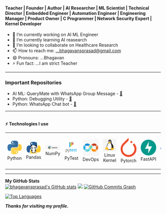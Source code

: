 #### Teacher | Founder | Author | AI Researcher | ML Scientist | Technical Director | Embedded Engineer | Automation Engineer | Engineering Manager | Product Owner | C Programmer | Network Security Expert | Kernel Developer

- 🔭 I’m currently working on AI ML Engineer
- 🌱 I’m currently learning AI reasearch
- 👯 I’m looking to collaborate on Healthcare Research
- 📫 How to reach me: ...bhagavansprasad@gmail.com
- 😄 Pronouns: ...Bhagavan
- ⚡ Fun fact: ...I am strict Teacher
---
### Important Repositories
- AI ML: QueryMate with WhatsApp Group Message - [🔗](https://github.com/bhagavansprasad/QueryMate)
- Python: Debugging Utility - [🔗](https://github.com/bhagavansprasad/whereami)
- Python: WhatsApp Chat bot - [🔗](https://github.com/auratrainings/wapi)
---

  </div>                
  <br> <b>⚡ Technologies I use </b>
      <div align="center">
    <table align="center">
        <tr>
            <td align="center" width="140" height="112.43">
                <img src="./assets/icons/python.jpeg" width="65px"/>
                <br /> Python
            </td>
            <td align="center" width="140" height="112.43">
                <img src="./assets/icons/pandas.png" width="65px"/>
                <br /> Pandas
            </td>
            <td align="center" width="140" height="112.43">
                <img src="./assets/icons/numpy.png" width="65px"/>
                <br /> NumPy
            </td>
            <td align="center" width="140" height="112.43">
                <img src="./assets/icons/pytest.png" width="65px"/>
                <br /> PyTest
            </td>
            <td align="center" width="140" height="112.43">
                <img src="./assets/icons/devops.png" width="65px"/>
                <br /> DevOps
            </td>
            <td align="center" width="140" height="112.43">
                <img src="./assets/icons/linux.png" width="65px"/>
                <br /> Linux Kernel
            </td>
            <td align="center" width="140" height="112.43">
                <img src="./assets/icons/pytorch.png" width="65px"/>
                <br /> Pytorch
            </td>
            <td align="center" width="140" height="112.43">
                <img src="./assets/icons/fastapi.png" width="65px"/>
                <br /> FastAPI
            </td>
            <td align="center" width="140" height="112.43">
                <img src="./assets/icons/docker.png" width="65px"/>
                <br /> Docker
            </td>
        </tr>
    </table>
    </div>

---

<div>
  <b>My GitHub Stats</b><br />
    <a href="http://www.github.com/bhagavansprasad"><img src="https://github-readme-stats.vercel.app/api?username=bhagavansprasad&show_icons=true&hide=&count_private=true&title_color=0891b2&text_color=ffffff&icon_color=0891b2&bg_color=1c1917&hide_border=true&show_icons=true" alt="bhagavansprasad's GitHub stats" /></a>
    <a href="http://www.github.com/bhagavansprasad"><img src="https://github-readme-streak-stats.herokuapp.com/?user=bhagavansprasad&stroke=ffffff&background=1c1917&ring=0891b2&fire=0891b2&currStreakNum=ffffff&currStreakLabel=0891b2&sideNums=ffffff&sideLabels=ffffff&dates=ffffff&hide_border=true" /></a>
    <a href="http://www.github.com/bhagavansprasad"><img src="https://github-readme-activity-graph.vercel.app/graph?username=bhagavansprasad&bg_color=ffffff&color=ff047d&line=9e4c98&point=403d3d&area=true&hide_border=true)](https://github.com/bhagavansprasad/github-readme-activity-graph" alt="GitHub Commits Graph" /></a>

  <a href="https://github.com/bhagavansprasad" align="left"><img src="https://github-readme-stats.vercel.app/api/top-langs/?username=bhagavansprasad&langs_count=10&title_color=0891b2&text_color=ffffff&icon_color=0891b2&bg_color=1c1917&hide_border=true&locale=en&custom_title=Top%20%Languages" alt="Top Languages" /></a>
  
***Thanks for visiting my profile.***
